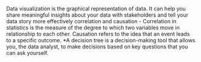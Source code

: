 
Data visualization is the graphical representation of data. It can help you share meaningful insights about your data with stakeholders and tell your data story more effectively
correlation and causation - Correlation in statistics is the measure of the degree to which two variables move in relationship to each other. Causation refers to the idea that an event leads to a specific outcome.
*A decision tree is a decision-making tool that allows you, the data analyst, to make decisions based on key questions that you can ask yourself.